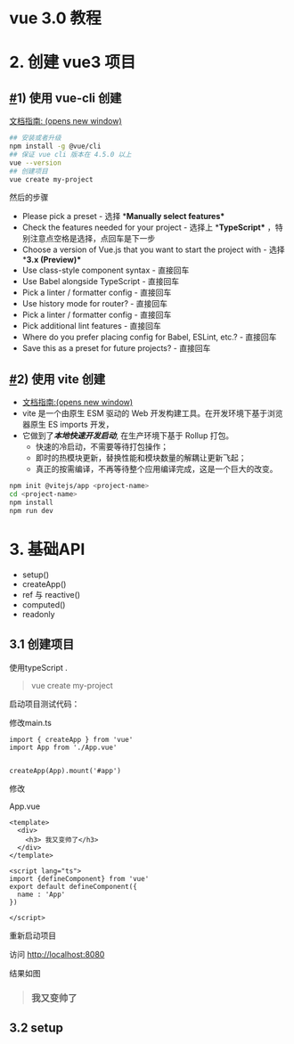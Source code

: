# vue 3.0 教程



# 2. 创建 vue3 项目

## [#](http://huaxhe.gitee.io/vue3_study_docs/chapter3/02_创建vue3项目.html#_1-使用-vue-cli-创建)1) 使用 vue-cli 创建

[文档指南: (opens new window)](https://cli.vuejs.org/zh/guide/creating-a-project.html#vue-create)

```bash
## 安装或者升级
npm install -g @vue/cli
## 保证 vue cli 版本在 4.5.0 以上
vue --version
## 创建项目
vue create my-project
```

然后的步骤

- Please pick a preset - 选择 ***Manually select features\***
- Check the features needed for your project - 选择上 ***TypeScript\*** ，特别注意点空格是选择，点回车是下一步
- Choose a version of Vue.js that you want to start the project with - 选择 ***3.x (Preview)\***
- Use class-style component syntax - 直接回车
- Use Babel alongside TypeScript - 直接回车
- Pick a linter / formatter config - 直接回车
- Use history mode for router? - 直接回车
- Pick a linter / formatter config - 直接回车
- Pick additional lint features - 直接回车
- Where do you prefer placing config for Babel, ESLint, etc.? - 直接回车
- Save this as a preset for future projects? - 直接回车

## [#](http://huaxhe.gitee.io/vue3_study_docs/chapter3/02_创建vue3项目.html#_2-使用-vite-创建)2) 使用 vite 创建

- [文档指南:(opens new window)](https://v3.cn.vuejs.org/guide/installation.html)
- vite 是一个由原生 ESM 驱动的 Web 开发构建工具。在开发环境下基于浏览器原生 ES imports 开发，
- 它做到了***本地快速开发启动***, 在生产环境下基于 Rollup 打包。
	- 快速的冷启动，不需要等待打包操作；
	- 即时的热模块更新，替换性能和模块数量的解耦让更新飞起；
	- 真正的按需编译，不再等待整个应用编译完成，这是一个巨大的改变。

```bash
npm init @vitejs/app <project-name>
cd <project-name>
npm install
npm run dev
```

# 3. 基础API

- setup()
- createApp()
- ref 与 reactive()
- computed()
- readonly

## 3.1 创建项目

使用typeScript .

> vue create my-project

启动项目测试代码：

修改main.ts

```tsx
import { createApp } from 'vue'
import App from './App.vue'


createApp(App).mount('#app')

```

修改

App.vue

```vue
<template>
  <div>
    <h3> 我又变帅了</h3>
  </div>
</template>

<script lang="ts">
import {defineComponent} from 'vue'
export default defineComponent({
  name : 'App'
})

</script>
```

重新启动项目

访问 [http://localhost:8080](http://localhost:8080/)

结果如图

> ### 我又变帅了

## 3.2 setup


